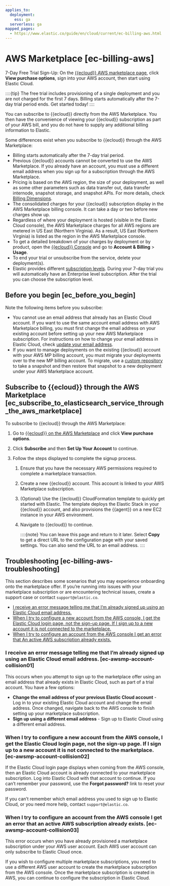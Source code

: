 ```yaml
---
applies_to:
  deployment:
    ess: ga
  serverless: ga
mapped_pages:
  - https://www.elastic.co/guide/en/cloud/current/ec-billing-aws.html
---
```


# AWS Marketplace [ec-billing-aws]

7-Day Free Trial Sign-Up: On the [{{ecloud}} AWS marketplace page](https://aws.amazon.com/marketplace/pp/prodview-voru33wi6xs7k), click **View purchase options**, sign into your AWS account, then start using Elastic Cloud.

::::{tip}
The free trial includes provisioning of a single deployment and you are not charged for the first 7 days. Billing starts automatically after the 7-day trial period ends. Get started today!
::::


You can subscribe to {{ecloud}} directly from the AWS Marketplace. You then have the convenience of viewing your {{ecloud}} subscription as part of your AWS bill, and you do not have to supply any additional billing information to Elastic.

Some differences exist when you subscribe to {{ecloud}} through the AWS Marketplace:

* Billing starts automatically after the 7-day trial period.
* Previous {{ecloud}} accounts cannot be converted to use the AWS Marketplace. If you already have an account, you must use a different email address when you sign up for a subscription through the AWS Marketplace.
* Pricing is based on the AWS region, the size of your deployment, as well as some other parameters such as data transfer out, data transfer internode, snapshot storage, and snapshot APIs. For more details, check [Billing Dimensions](../../cloud-organization/billing/cloud-hosted-deployment-billing-dimensions.md).
* The consolidated charges for your {{ecloud}} subscription display in the AWS Marketplace billing console. It can take a day or two before new charges show up.
* Regardless of where your deployment is hosted (visible in the Elastic Cloud console), the AWS Marketplace charges for all AWS regions are metered in US East (Northern Virginia). As a result, US East (Northern Virginia) is listed as the region in the AWS Marketplace console.
* To get a detailed breakdown of your charges by deployment or by product, open the [{{ecloud}} Console](https://cloud.elastic.co?page=docs&placement=docs-body) and go to **Account & Billing** > **Usage**.
* To end your trial or unsubscribe from the service, delete your deployment(s).
* Elastic provides different [subscription levels](https://www.elastic.co/subscriptions/cloud). During your 7-day trial you will automatically have an Enterprise level subscription. After the trial you can choose the subscription level.


## Before you begin [ec_before_you_begin]

Note the following items before you subscribe:

* You cannot use an email address that already has an Elastic Cloud account. If you want to use the same account email address with AWS Marketplace billing, you must first change the email address on your existing account before setting up your new AWS Marketplace subscription. For instructions on how to change your email address in Elastic Cloud, check [update your email address](../../../cloud-account/update-your-email-address.md).
* If you want to manage deployments on the existing {{ecloud}} account with your AWS MP billing account, you must migrate your deployments over to the new MP billing account. To migrate, use a [custom repository](../../tools/snapshot-and-restore/elastic-cloud-hosted.md) to take a snapshot and then restore that snapshot to a new deployment under your AWS Marketplace account.


## Subscribe to {{ecloud}} through the AWS Marketplace [ec_subscribe_to_elasticsearch_service_through_the_aws_marketplace]

To subscribe to {{ecloud}} through the AWS Marketplace:

1. Go to [{{ecloud}} on the AWS Marketplace](https://aws.amazon.com/marketplace/pp/B01N6YCISK) and click **View purchase options**.
2. Click **Subscribe** and then **Set Up Your Account** to continue.
3. Follow the steps displayed to complete the signup process.

    1. Ensure that you have the necessary AWS permissions required to complete a marketplace transaction.
    2. Create a new {{ecloud}} account. This account is linked to your AWS Marketplace subscription.
    3. (Optional) Use the {{ecloud}} CloudFormation template to quickly get started with Elastic. The template deploys the Elastic Stack in your {{ecloud}} account, and also provisions the {{agent}} on a new EC2 instance in your AWS environment.
    4. Navigate to {{ecloud}} to continue.

        ::::{note}
        You can leave this page and return to it later. Select **Copy** to get a direct URL to the configuration page with your saved settings. You can also send the URL to an email address.
        ::::



## Troubleshooting [ec-billing-aws-troubleshooting]

This section describes some scenarios that you may experience onboarding onto the marketplace offer. If you’re running into issues with your marketplace subscription or are encountering technical issues, create a support case or contact `support@elastic.co`.

* [I receive an error message telling me that I’m already signed up using an Elastic Cloud email address.](#ec-awsmp-account-collision01)
* [When I try to configure a new account from the AWS console, I get the Elastic Cloud login page, not the sign-up page. If I sign up to a new account it is not connected to the marketplace.](#ec-awsmp-account-collision02)
* [When I try to configure an account from the AWS console I get an error that An active AWS subscription already exists.](#ec-awsmp-account-collision03)


### I receive an error message telling me that I’m already signed up using an Elastic Cloud email address. [ec-awsmp-account-collision01]

This occurs when you attempt to sign up to the marketplace offer using an email address that already exists in Elastic Cloud, such as part of a trial account. You have a few options:

* **Change the email address of your previous Elastic Cloud account** - Log in to your existing Elastic Cloud account and change the email address. Once changed, navigate back to the AWS console to finish setting up your marketplace subscription.
* **Sign up using a different email address** - Sign up to Elastic Cloud using a different email address.


### When I try to configure a new account from the AWS console, I get the Elastic Cloud login page, not the sign-up page. If I sign up to a new account it is not connected to the marketplace. [ec-awsmp-account-collision02]

If the Elastic Cloud login page displays when coming from the AWS console, then an Elastic Cloud account is already connected to your marketplace subscription. Log into Elastic Cloud with that account to continue. If you can’t remember your password, use the **Forgot password?** link to reset your password.

If you can’t remember which email address you used to sign up to Elastic Cloud, or you need more help, contact `support@elastic.co`.


### When I try to configure an account from the AWS console I get an error that an active AWS subscription already exists. [ec-awsmp-account-collision03]

This error occurs when you have already provisioned a marketplace subscription under your AWS user account. Each AWS user account can only subscribe to Elastic Cloud once.

If you wish to configure multiple marketplace subscriptions, you need to use a different AWS user account to create the marketplace subscription from the AWS console. Once the marketplace subscription is created in AWS, you can continue to configure the subscription in Elastic Cloud.
